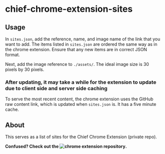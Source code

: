 # chief-chrome-extension-sites

## Usage
In `sites.json`, add the reference, name, and image name of the link that you want to add. The items listed in `sites.json` are ordered the same way as in the chrome extension. Ensure that any new items are in correct JSON format. 

Next, add the image reference to `./assets/`. The ideal image size is 30 pixels by 30 pixels.

### After updating, it may take a while for the extension to update due to client side and server side caching
To serve the most recent content, the chrome extension uses the GitHub raw content link, which is updated when `sites.json` is. It has a five minute cache.

## About
This serves as a list of sites for the Chief Chrome Extension (private repo).

**Confused? Check out the ![chrome extension repository](https://github.com/Chief-Ent/chief-chrome-extension).**
